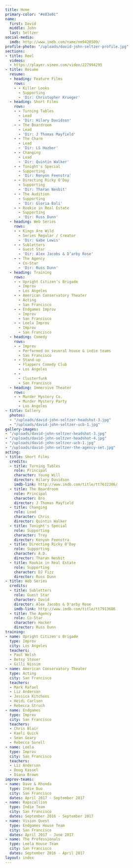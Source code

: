 ```yaml
---
title: Home
primary-color: "#e83e8c"
name:
  first: David
  middle: John
  last: Seltzer
social-media:
  imdb: http://www.imdb.com/name/nm9420509/
profile-photo: "/uploads/david-john-seltzer-profile.jpg"
sections:
- title: Reel
  videos:
  - https://player.vimeo.com/video/227994295
- title: Resume
  resume:
  - heading: Feature Films
    rows:
    - - Killer Looks
      - Supporting
      - 'Dir: Christopher Krueger'
  - heading: Short Films
    rows:
    - - Turning Tables
      - Lead
      - 'Dir: Hilary Davidson'
    - - The Boardroom
      - Lead
      - 'Dir: J Thomas Mayfield'
    - - The Charm
      - Lead
      - 'Dir: LS Hozbor'
    - - Changing
      - Lead
      - 'Dir: Quintin Walker'
    - - Tonight's Special
      - Supporting
      - 'Dir: Kenyon Feenstra'
    - - Directing Ricky O'Day
      - Supporting
      - 'Dir: Tharan Nesbit'
    - - The Audition
      - Supporting
      - 'Dir: Gloria Bali'
    - - Rookie in Real Estate
      - Supporting
      - 'Dir: Russ Dunn'
  - heading: Web Series
    rows:
    - - Kings Are Wild
      - Series Regular / Creator
      - 'Dir: Gabe Lewis'
    - - Subletters
      - Guest Star
      - 'Dir: Alex Jacobs & D’arby Rose'
    - - The Agency
      - Co-Star
      - 'Dir: Russ Dunn'
  - heading: Training
    rows:
    - - Upright Citizen’s Brigade
      - Improv
      - Los Angeles
    - - American Conservatory Theater
      - Acting
      - San Francisco
    - - Endgames Improv
      - Improv
      - San Francisco
    - - Leela Improv
      - Improv
      - San Francisco
  - heading: Comedy
    rows:
    - - Improv
      - Performed on several house & indie teams
      - San Francisco
    - - Stand-up
      - Flappers Comedy Club
      - Los Angeles
    - - 
      - Clusterfunk
      - San Francisco
  - heading: Immersive Theater
    rows:
    - - Murder Mystery Co.
      - Murder Mystery Party
      - Los Angeles
- title: Gallery
  photos:
  - "/uploads/david-john-seltzer-headshot-3.jpg"
  - "/uploads/david-john-seltzer-ucb-1.jpg"
gallery-images:
- "/uploads/david-john-seltzer-headshot-3.jpg"
- "/uploads/david-john-seltzer-headshot-4.jpg"
- "/uploads/david-john-seltzer-ucb-1.jpg"
- "/uploads/david-john-seltzer-the-agency-set.jpg"
acting:
- title: Short Films
  credits:
  - title: Turning Tables
    role: Principal
    character: Young Will
    director: Hilary Davidson
    imdb-link: http://www.imdb.com/title/tt7632306/
  - title: The Boardroom
    role: Principal
    character: Bro
    director: J Thomas Mayfield
  - title: Changing
    role: Lead
    character: Chris
    director: Quintin Walker
  - title: Tonight's Special
    role: Supporting
    character: Trey
    director: Kenyon Feenstra
  - title: Directing Ricky O'Day
    role: Supporting
    character: A.D.
    director: Tharan Nesbit
  - title: Rookie in Real Estate
    role: Supporting
    character: DJ Fizz
    director: Russ Dunn
- title: Web Series
  credits:
  - title: Subletters
    role: Guest Star
    character: David
    director: Alex Jacobs & D'arby Rose
    imdb-link: http://www.imdb.com/title/tt7913686
  - title: The Agency
    role: Co-Star
    character: Hacker
    director: Russ Dunn
training:
- name: Upright Citizen's Brigade
  type: Improv
  city: Los Angeles
  teachers:
  - Paul Welsh
  - Betsy Stover
  - Gilli Nissim
- name: American Conservatory Theater
  type: Acting
  city: San Francisco
  teachers:
  - Mark Rafael
  - Liz Anderson
  - Jessica Kitchens
  - Heidi Carlsen
  - Rebecca Struch
- name: Endgames
  type: Improv
  city: San Francisco
  teachers:
  - Chris Blair
  - Kaeli Quick
  - Sean Geary
  - Rebecca Sorell
- name: Leela
  type: Improv
  city: San Francisco
  teachers:
  - Liz Anderson
  - Doug Kassel
  - Diana Brown
improv-teams:
- name: Dave & Rhonda
  type: Indie Duo
  city: San Francisco
  dates: April 2017 - September 2017
- name: Rapscallion
  type: Indie Team
  city: San Francisco
  dates: September 2016 - September 2017
- name: Vision Quest
  type: Endgames House Team
  city: San Francisco
  dates: April 2017 - June 2017
- name: The Professionals
  type: Leela House Team
  city: San Francisco
  dates: September 2016 - April 2017
layout: index
---
```


